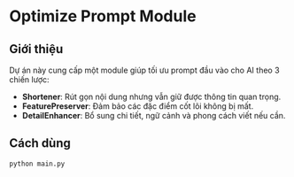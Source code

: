 # Optimize Prompt Module

## Giới thiệu

Dự án này cung cấp một module giúp tối ưu prompt đầu vào cho AI theo 3 chiến lược:

- **Shortener**: Rút gọn nội dung nhưng vẫn giữ được thông tin quan trọng.
- **FeaturePreserver**: Đảm bảo các đặc điểm cốt lõi không bị mất.
- **DetailEnhancer**: Bổ sung chi tiết, ngữ cảnh và phong cách viết nếu cần.

## Cách dùng

```bash
python main.py
